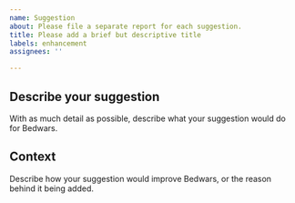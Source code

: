 ```yaml
---
name: Suggestion
about: Please file a separate report for each suggestion.
title: Please add a brief but descriptive title
labels: enhancement
assignees: ''

---
```


## Describe your suggestion
With as much detail as possible, describe what your suggestion would do for Bedwars.

## Context
Describe how your suggestion would improve Bedwars, or the reason behind it being added.
